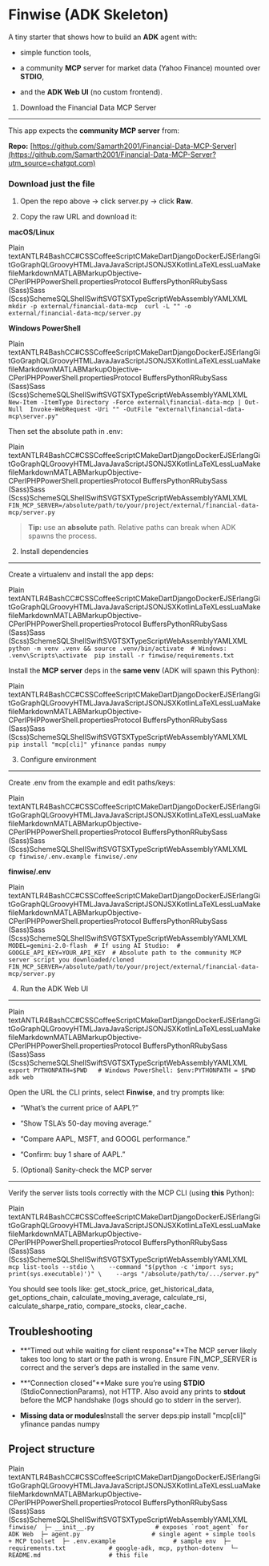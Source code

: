 Finwise (ADK Skeleton)
======================

A tiny starter that shows how to build an **ADK** agent with:

*   simple function tools,
    
*   a community **MCP** server for market data (Yahoo Finance) mounted over **STDIO**,
    
*   and the **ADK Web UI** (no custom frontend).
    

1) Download the Financial Data MCP Server
-----------------------------------------

This app expects the **community MCP server** from:

**Repo:** [https://github.com/Samarth2001/Financial-Data-MCP-Server](https://github.com/Samarth2001/Financial-Data-MCP-Server?utm_source=chatgpt.com)

### Download just the file

1.  Open the repo above → click server.py → click **Raw**.
    
2.  Copy the raw URL and download it:
    

**macOS/Linux**

Plain textANTLR4BashCC#CSSCoffeeScriptCMakeDartDjangoDockerEJSErlangGitGoGraphQLGroovyHTMLJavaJavaScriptJSONJSXKotlinLaTeXLessLuaMakefileMarkdownMATLABMarkupObjective-CPerlPHPPowerShell.propertiesProtocol BuffersPythonRRubySass (Sass)Sass (Scss)SchemeSQLShellSwiftSVGTSXTypeScriptWebAssemblyYAMLXML`   mkdir -p external/financial-data-mcp  curl -L "" -o external/financial-data-mcp/server.py   `

**Windows PowerShell**

Plain textANTLR4BashCC#CSSCoffeeScriptCMakeDartDjangoDockerEJSErlangGitGoGraphQLGroovyHTMLJavaJavaScriptJSONJSXKotlinLaTeXLessLuaMakefileMarkdownMATLABMarkupObjective-CPerlPHPPowerShell.propertiesProtocol BuffersPythonRRubySass (Sass)Sass (Scss)SchemeSQLShellSwiftSVGTSXTypeScriptWebAssemblyYAMLXML`   New-Item -ItemType Directory -Force external\financial-data-mcp | Out-Null  Invoke-WebRequest -Uri "" -OutFile "external\financial-data-mcp\server.py"   `

Then set the absolute path in .env:

Plain textANTLR4BashCC#CSSCoffeeScriptCMakeDartDjangoDockerEJSErlangGitGoGraphQLGroovyHTMLJavaJavaScriptJSONJSXKotlinLaTeXLessLuaMakefileMarkdownMATLABMarkupObjective-CPerlPHPPowerShell.propertiesProtocol BuffersPythonRRubySass (Sass)Sass (Scss)SchemeSQLShellSwiftSVGTSXTypeScriptWebAssemblyYAMLXML`   FIN_MCP_SERVER=/absolute/path/to/your/project/external/financial-data-mcp/server.py   `

> **Tip:** use an **absolute** path. Relative paths can break when ADK spawns the process.

2) Install dependencies
-----------------------

Create a virtualenv and install the app deps:

Plain textANTLR4BashCC#CSSCoffeeScriptCMakeDartDjangoDockerEJSErlangGitGoGraphQLGroovyHTMLJavaJavaScriptJSONJSXKotlinLaTeXLessLuaMakefileMarkdownMATLABMarkupObjective-CPerlPHPPowerShell.propertiesProtocol BuffersPythonRRubySass (Sass)Sass (Scss)SchemeSQLShellSwiftSVGTSXTypeScriptWebAssemblyYAMLXML`   python -m venv .venv && source .venv/bin/activate  # Windows: .venv\Scripts\activate  pip install -r finwise/requirements.txt   `

Install the **MCP server** deps in the **same venv** (ADK will spawn this Python):

Plain textANTLR4BashCC#CSSCoffeeScriptCMakeDartDjangoDockerEJSErlangGitGoGraphQLGroovyHTMLJavaJavaScriptJSONJSXKotlinLaTeXLessLuaMakefileMarkdownMATLABMarkupObjective-CPerlPHPPowerShell.propertiesProtocol BuffersPythonRRubySass (Sass)Sass (Scss)SchemeSQLShellSwiftSVGTSXTypeScriptWebAssemblyYAMLXML`   pip install "mcp[cli]" yfinance pandas numpy   `

3) Configure environment
------------------------

Create .env from the example and edit paths/keys:

Plain textANTLR4BashCC#CSSCoffeeScriptCMakeDartDjangoDockerEJSErlangGitGoGraphQLGroovyHTMLJavaJavaScriptJSONJSXKotlinLaTeXLessLuaMakefileMarkdownMATLABMarkupObjective-CPerlPHPPowerShell.propertiesProtocol BuffersPythonRRubySass (Sass)Sass (Scss)SchemeSQLShellSwiftSVGTSXTypeScriptWebAssemblyYAMLXML`   cp finwise/.env.example finwise/.env   `

**finwise/.env**

Plain textANTLR4BashCC#CSSCoffeeScriptCMakeDartDjangoDockerEJSErlangGitGoGraphQLGroovyHTMLJavaJavaScriptJSONJSXKotlinLaTeXLessLuaMakefileMarkdownMATLABMarkupObjective-CPerlPHPPowerShell.propertiesProtocol BuffersPythonRRubySass (Sass)Sass (Scss)SchemeSQLShellSwiftSVGTSXTypeScriptWebAssemblyYAMLXML`   MODEL=gemini-2.0-flash  # If using AI Studio:  # GOOGLE_API_KEY=YOUR_API_KEY  # Absolute path to the community MCP server script you downloaded/cloned  FIN_MCP_SERVER=/absolute/path/to/your/project/external/financial-data-mcp/server.py   `

4) Run the ADK Web UI
---------------------

Plain textANTLR4BashCC#CSSCoffeeScriptCMakeDartDjangoDockerEJSErlangGitGoGraphQLGroovyHTMLJavaJavaScriptJSONJSXKotlinLaTeXLessLuaMakefileMarkdownMATLABMarkupObjective-CPerlPHPPowerShell.propertiesProtocol BuffersPythonRRubySass (Sass)Sass (Scss)SchemeSQLShellSwiftSVGTSXTypeScriptWebAssemblyYAMLXML`   export PYTHONPATH=$PWD   # Windows PowerShell: $env:PYTHONPATH = $PWD  adk web   `

Open the URL the CLI prints, select **Finwise**, and try prompts like:

*   “What’s the current price of AAPL?”
    
*   “Show TSLA’s 50-day moving average.”
    
*   “Compare AAPL, MSFT, and GOOGL performance.”
    
*   “Confirm: buy 1 share of AAPL.”
    

5) (Optional) Sanity-check the MCP server
-----------------------------------------

Verify the server lists tools correctly with the MCP CLI (using **this** Python):

Plain textANTLR4BashCC#CSSCoffeeScriptCMakeDartDjangoDockerEJSErlangGitGoGraphQLGroovyHTMLJavaJavaScriptJSONJSXKotlinLaTeXLessLuaMakefileMarkdownMATLABMarkupObjective-CPerlPHPPowerShell.propertiesProtocol BuffersPythonRRubySass (Sass)Sass (Scss)SchemeSQLShellSwiftSVGTSXTypeScriptWebAssemblyYAMLXML`   mcp list-tools --stdio \    --command "$(python -c 'import sys; print(sys.executable)')" \    --args "/absolute/path/to/.../server.py"   `

You should see tools like: get\_stock\_price, get\_historical\_data, get\_options\_chain, calculate\_moving\_average, calculate\_rsi, calculate\_sharpe\_ratio, compare\_stocks, clear\_cache.

Troubleshooting
---------------

*   **“Timed out while waiting for client response”**The MCP server likely takes too long to start or the path is wrong. Ensure FIN\_MCP\_SERVER is correct and the server’s deps are installed in the same venv.
    
*   **“Connection closed”**Make sure you’re using **STDIO** (StdioConnectionParams), not HTTP. Also avoid any prints to **stdout** before the MCP handshake (logs should go to stderr in the server).
    
*   **Missing data or modules**Install the server deps:pip install "mcp\[cli\]" yfinance pandas numpy
    

Project structure
-----------------

Plain textANTLR4BashCC#CSSCoffeeScriptCMakeDartDjangoDockerEJSErlangGitGoGraphQLGroovyHTMLJavaJavaScriptJSONJSXKotlinLaTeXLessLuaMakefileMarkdownMATLABMarkupObjective-CPerlPHPPowerShell.propertiesProtocol BuffersPythonRRubySass (Sass)Sass (Scss)SchemeSQLShellSwiftSVGTSXTypeScriptWebAssemblyYAMLXML``   finwise/  ├─ __init__.py                 # exposes `root_agent` for ADK Web  ├─ agent.py                    # single agent + simple tools + MCP toolset  ├─ .env.example                # sample env  ├─ requirements.txt            # google-adk, mcp, python-dotenv  └─ README.md                   # this file   ``
